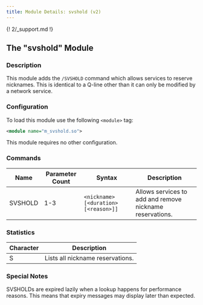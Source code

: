 ```yaml
---
title: Module Details: svshold (v2)
---
```


{! 2/_support.md !}

## The "svshold" Module

### Description

This module adds the `/SVSHOLD` command which allows services to reserve nicknames. This is identical to a Q-line other than it can only be modified by a network service.

### Configuration

To load this module use the following `<module>` tag:

```xml
<module name="m_svshold.so">
```

This module requires no other configuration.

### Commands

Name    | Parameter Count | Syntax                               | Description
------- | --------------- | ------------------------------------ | -----------
SVSHOLD | 1-3             | `<nickname> [<duration> [<reason>]]` | Allows services to add and remove nickname reservations.

<!-- SVSHOLD is not documented here because it is not intended to be executed by users -->

### Statistics

Character | Description
--------- | -----------
S         | Lists all nickname reservations.

### Special Notes

SVSHOLDs are expired lazily when a lookup happens for performance reasons. This means that expiry messages may display later than expected.
